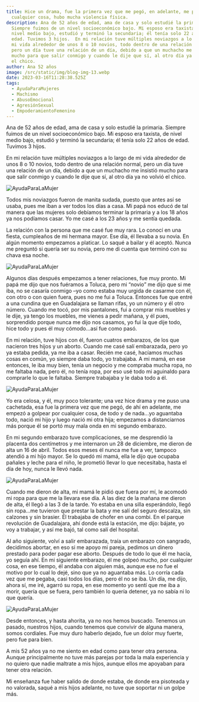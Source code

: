 ```yaml
---
title: Hice un drama, fue la primera vez que me pegó, en adelante, me pegaba por
  cualquier cosa, hubo mucha violencia física.
description: Ana de 52 años de edad, ama de casa y solo estudié la primaria.
  Siempre fuimos de un nivel socioeconómico bajo. Mi esposo era taxista, de
  nivel medio bajo, estudió y terminó la secundaria; él tenía solo 22 años de
  edad. Tuvimos 3 hijos.  En mi relación tuve múltiples noviazgos a lo largo de
  mi vida alrededor de unos 8 o 10 novios, todo dentro de una relación normal,
  pero un día tuve una relación de un día, debido a que un muchacho me insistió
  mucho para que salir conmigo y cuando le dije que sí, al otro día ya no volvió
  el chico.
author: Ana 52 años
image: /src/static/img/blog-img-13.webp
date: 2023-03-16T11:28:38.525Z
tags:
  - AyudaParaMujeres
  - Machismo
  - AbusoEmocional
  - AgresiónSexual
  - EmpoderamientoFemenino
---
```

Ana de 52 años de edad, ama de casa y solo estudié la primaria. Siempre fuimos de un nivel socioeconómico bajo. Mi esposo era taxista, de nivel medio bajo, estudió y terminó la secundaria; él tenía solo 22 años de edad. Tuvimos 3 hijos.

En mi relación tuve múltiples noviazgos a lo largo de mi vida alrededor de unos 8 o 10 novios, todo dentro de una relación normal, pero un día tuve una relación de un día, debido a que un muchacho me insistió mucho para que salir conmigo y cuando le dije que sí, al otro día ya no volvió el chico.

![AyudaParaLaMujer](/static/img/blog-img-11.webp "AyudaParaLaMujer")

Todos mis noviazgos fueron de manita sudada, puesto que antes así se usaba, pues me iban a ver todos los días a casa. Mi papá nos educó de tal manera que las mujeres solo debíamos terminar la primaria y a los 18 años ya nos podíamos casar. Yo me casé a los 23 años y me sentía quedada.

La relación con la persona que me casé fue muy rara. Lo conocí en una fiesta, cumpleaños de mi hermana mayor. Ese día, él llevaba a su novia. En algún momento empezamos a platicar. Lo saqué a bailar y él aceptó. Nunca me preguntó si quería ser su novia, pero me di cuenta que terminó con su chava esa noche.

![AyudaParaLaMujer](/static/img/blog-img-12.webp "AyudaParaLaMujer")

Algunos días después empezamos a tener relaciones, fue muy pronto. Mi papá me dijo que nos fuéramos a Toluca, pero mi “novio” me dijo que si me iba, no se casaría conmigo –yo como estaba muy urgida de casarme con él, con otro o con quien fuera, pues no me fui a Toluca. Entonces fue que entré a una cundina que en Guadalajara se llaman rifas, yo un número y él otro número. Cuando me tocó, por mis pantalones, fui a comprar mis muebles y le dije, ya tengo los muebles, me vienes a pedir mañana, y él pues, sorprendido porque nunca me dijo nos casamos, yo fui la que dije todo, hice todo y pues él muy cómodo...así fue como pasó.

En mi relación, tuve hijos con él, fueron cuatros embarazos, de los que nacieron tres hijos y un aborto. Cuando me casé salí embarazada, pero yo ya estaba pedida, ya me iba a casar. Recién me casé, hacíamos muchas cosas en común, yo siempre daba todo, yo trabajaba. A mi mamá, en ese entonces, le iba muy bien, tenía un negocio y me compraba mucha ropa, no me faltaba nada, pero él, no tenía ropa, por eso usé todo mi aguinaldo para comprarle lo que le faltaba. Siempre trabajaba y le daba todo a él.

![AyudaParaLaMujer](/static/img/blog-img-13.webp "AyudaParaLaMujer")

Yo era celosa, y él, muy poco tolerante; una vez hice drama y me puso una cachetada, esa fue la primera vez que me pegó, de ahí en adelante, me empezó a golpear por cualquier cosa, de todo y de nada...yo aguantaba todo, nació mi hijo y luego nació mi otra hija; empezamos a distanciarnos más porque él se portó muy mala onda en mi segundo embarazo.

En mi segundo embarazo tuve complicaciones, se me desprendió la placenta dos centímetros y me internaron un 28 de diciembre, me dieron de alta un 16 de abril. Todos esos meses él nunca me fue a ver, tampoco atendió a mi hijo mayor. Se lo quedó mi mamá, ella le dijo que ocupaba pañales y leche para el niño, le prometió llevar lo que necesitaba, hasta el día de hoy, nunca le llevó nada.

![AyudaParaLaMujer](/static/img/blog-img-14.webp "AyudaParaLaMujer")

Cuando me dieron de alta, mi mamá le pidió que fuera por mí, le acomodó mi ropa para que me la llevara ese día. A las diez de la mañana me dieron de alta, él llegó a las 3 de la tarde. Yo estaba en una silla esperándolo, llegó sin ropa...me tuvieron que prestar la bata y me salí del seguro descalza, sin calzones y sin brasier. Él trabajaba de chofer en una combi. En el parque revolución de Guadalajara, ahí donde está la estación, me dijo: bájate, yo voy a trabajar, y así me bajó, tal como salí del hospital.

Al año siguiente, volví a salir embarazada, traía un embarazo con sangrado, decidimos abortar, en eso si me apoyo mi pareja, pedimos un dinero prestado para poder pagar ese aborto. Después de todo lo que él me hacía, yo seguía ahí. En mi siguiente embarazo, él me golpeó mucho, por cualquier cosa, en ese tiempo, él andaba con alguien más, aunque ese no fue el motivo por lo cual lo dejé, sino que ya no aguantaba más. Lo corría cada vez que me pegaba, casi todos los días, pero él no se iba. Un día, me dijo, ahora sí, me iré, agarró su ropa, en ese momento yo sentí que me iba a morir, quería que se fuera, pero también lo quería detener, ya no sabía ni lo que quería.

![AyudaParaLaMujer](/static/img/blog-img-15.webp "AyudaParaLaMujer")

Desde entonces, y hasta ahorita, ya no nos hemos buscado. Tenemos un pasado, nuestros hijos, cuando tenemos que convivir de alguna manera, somos cordiales. Fue muy duro haberlo dejado, fue un dolor muy fuerte, pero fue para bien.

A mis 52 años ya no me siento en edad como para tener otra persona. Aunque principalmente no tuve más parejas por toda la mala experiencia y no quiero que nadie maltrate a mis hijos, aunque ellos me apoyaban para tener otra relación.

Mi enseñanza fue haber salido de donde estaba, de donde era pisoteada y no valorada, saqué a mis hijos adelante, no tuve que soportar ni un golpe más.